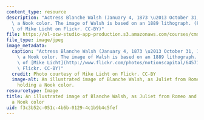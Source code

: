 ```yaml
---
content_type: resource
description: "Actress Blanche Walsh (January 4, 1873 \u2013 October 31, 1915) holding\
  \ a Nook color. The image of Walsh is based on an 1889 lithograph. (Photo courtesy\
  \ of Mike Licht on Flickr. CC-BY)"
file: https://ol-ocw-studio-app-production.s3.amazonaws.com/courses/cms-801-media-in-transition-fall-2012/f3c3b52c051c4b6b01294c1b9b4c5fef_cms-801f12-th.jpg
file_type: image/jpeg
image_metadata:
  caption: "Actress Blanche Walsh (January 4, 1873 \u2013 October 31, 1915) holding\
    \ a Nook color. The image of Walsh is based on an 1889 lithograph. (Photo courtesy\
    \ of [Mike Licht](http://www.flickr.com/photos/notionscapital/6457180637/) on\
    \ Flickr. CC-BY)"
  credit: Photo courtesy of Mike Licht on Flickr. CC-BY
  image-alt: An illustrated image of Blanche Walsh, as Juliet from Romeo and Juliet,
    holding a Nook color.
resourcetype: Image
title: An illustrated image of Blanche Walsh, as Juliet from Romeo and Juliet, holding
  a Nook color
uid: f3c3b52c-051c-4b6b-0129-4c1b9b4c5fef
---
```

